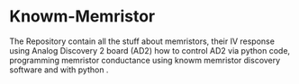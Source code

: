 # Knowm-Memristor
The Repository contain all the stuff about memristors, their IV response using Analog Discovery 2 board (AD2)  how to control AD2 via python code, programming memristor conductance using knowm memristor discovery software and with python . 
